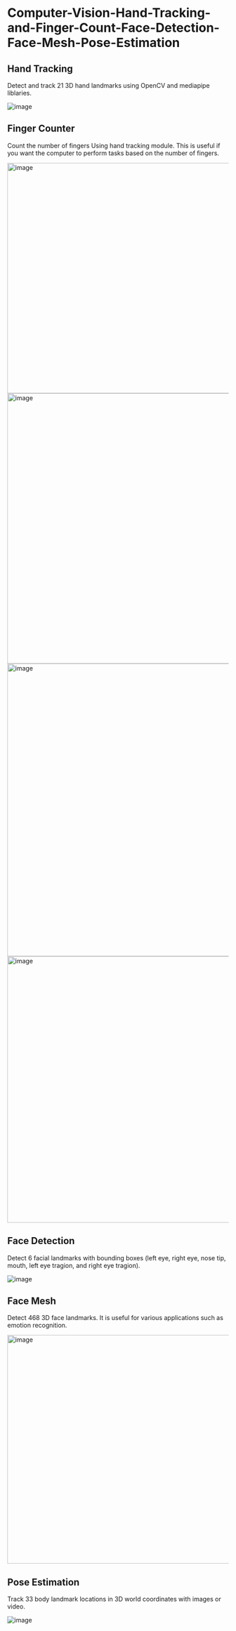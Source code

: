 # Computer-Vision-Hand-Tracking-and-Finger-Count-Face-Detection-Face-Mesh-Pose-Estimation

## Hand Tracking
Detect and track 21 3D hand landmarks using OpenCV and mediapipe liblaries.

![image](https://github.com/yy7-f/Computer-Vision-Hand-Tracking-Finger-Count-Face-Detection-Face-Mesh-Pose-Estimation/assets/76237852/5b7f0e79-c1fe-44d4-9948-b60cfef32909)


## Finger Counter
Count the number of fingers Using hand tracking module. This is useful if you want the computer to perform tasks based on the number of fingers.


<img width="525" alt="image" src="https://github.com/yy7-f/Computer-Vision-Hand-Tracking-and-Finger-Count/assets/76237852/e9b99db8-40fb-421b-b107-d4275f2b3915">

<img width="616" alt="image" src="https://github.com/yy7-f/Computer-Vision-Hand-Tracking-and-Finger-Count/assets/76237852/dec292aa-c653-47ce-bf4c-3bf9188606ae">

<img width="667" alt="image" src="https://github.com/yy7-f/Computer-Vision-Hand-Tracking-and-Finger-Count/assets/76237852/3dbb8459-73c3-44f5-b652-efdf5aea6c55">

<img width="607" alt="image" src="https://github.com/yy7-f/Computer-Vision-Hand-Tracking-and-Finger-Count/assets/76237852/ba960de7-0ace-4f2b-abcd-08a95d010981">


## Face Detection
Detect 6 facial landmarks with bounding boxes (left eye, right eye, nose tip, mouth, left eye tragion, and right eye tragion).

![image](https://github.com/yy7-f/Computer-Vision-Hand-Tracking-Finger-Count-Face-Detection-Face-Mesh-Pose-Estimation/assets/76237852/896362f0-e968-47f5-9bc2-93cecece2e37)


## Face Mesh
Detect 468 3D face landmarks. It is useful for various applications such as emotion recognition. 

<img width="521" alt="image" src="https://github.com/yy7-f/Computer-Vision-Hand-Tracking-Finger-Count-Face-Detection-Face-Mesh-Pose-Estimation/assets/76237852/093c0fc3-30ee-4932-9226-8d0ad77857b4">

## Pose Estimation

Track 33 body landmark locations in 3D world coordinates with images or video.  

![image](https://github.com/yy7-f/Computer-Vision-Hand-Tracking-Finger-Count-Face-Detection-Face-Mesh-Pose-Estimation/assets/76237852/eb6d2284-5c2e-4fb8-8e35-cc509af64c81)




